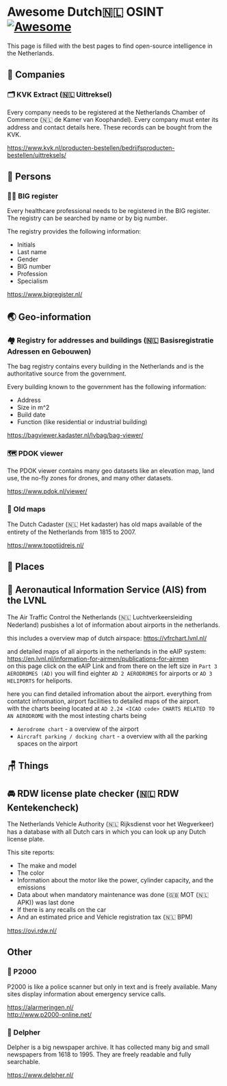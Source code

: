 # Awesome Dutch🇳🇱 OSINT [![Awesome](https://cdn.rawgit.com/sindresorhus/awesome/d7305f38d29fed78fa85652e3a63e154dd8e8829/media/badge.svg)](https://github.com/sindresorhus/awesome)

This page is filled with the best pages to find open-source intelligence in the Netherlands.

## 🏢 Companies

### 🗂️ KVK Extract (🇳🇱 Uittreksel)

Every company needs to be registered at the Netherlands Chamber of Commerce (🇳🇱 de Kamer van Koophandel). Every company must enter its address and contact details here. These records can be bought from the KVK.

<https://www.kvk.nl/producten-bestellen/bedrijfsproducten-bestellen/uittreksels/>

## 👫 Persons

### 👩‍⚕️ BIG register

Every healthcare professional needs to be registered in the BIG register. The registry can be searched by name or by big number.

The registry provides the following information:

* Initials
* Last name
* Gender
* BIG number
* Profession
* Specialism

<https://www.bigregister.nl/>

## 🌏 Geo-information

### 🏘️ Registry for addresses and buildings (🇳🇱 Basisregistratie Adressen en Gebouwen)

The bag registry contains every building in the Netherlands and is the authoritative source from the government.

Every building known to the government has the following information:

* Address
* Size in m^2
* Build date
* Function (like residential or industrial building)

<https://bagviewer.kadaster.nl/lvbag/bag-viewer/>

### 🗺️ PDOK viewer

The PDOK viewer contains many geo datasets like an elevation map, land use, the no-fly zones for drones, and many other datasets.

<https://www.pdok.nl/viewer/>

### 🧭 Old maps

The Dutch Cadaster (🇳🇱 Het kadaster) has old maps available of the entirety of the Netherlands from 1815 to 2007.

<https://www.topotijdreis.nl/>

## 🌇 Places

## 🛫 Aeronautical Information Service (AIS) from the LVNL

The Air Traffic Control the Netherlands (🇳🇱 Luchtverkeersleiding Nederland) pusbishes a lot of information about airports in the netherlands.

this includes a overview map of dutch airspace: <https://vfrchart.lvnl.nl/>

and detailed maps of all airports in the netherlands in the eAIP system: <https://en.lvnl.nl/information-for-airmen/publications-for-airmen>  
on this page click on the eAIP Link and from there on the left size in `Part 3 AERODROMES (AD)` you will find  eighter `AD 2 AERODROMES` for airports or `AD 3 HELIPORTS` for heliports.

here you can find detailed infromation about the airport. everything from contatct infromation, airport facilities to detailed maps of the airport.  
with the charts beeing located at `AD 2.24 <ICAO code> CHARTS RELATED TO AN AERODROME` with the most intesting charts being

* `Aerodrome chart` - a overview of the airport
* `Aircraft parking / docking chart` - a overview with all the parking spaces on the airport

## 🪑 Things

## 🚘 RDW license plate checker (🇳🇱 RDW Kentekencheck)

The Netherlands Vehicle Authority (🇳🇱 Rijksdienst voor het Wegverkeer) has a database with all Dutch cars in which you can look up any Dutch license plate.

This site reports:

* The make and model
* The color
* Information about the motor like the power, cylinder capacity, and the emissions
* Data about when mandatory maintenance was done (🇬🇧 MOT (🇳🇱 APK)) was last done
* If there is any recalls on the car
* And an estimated price and Vehicle registration tax (🇳🇱 BPM)

<https://ovi.rdw.nl/>

## Other

### 🚒 P2000

P2000 is like a police scanner but only in text and is freely available. Many sites display information about emergency service calls.

<https://alarmeringen.nl/>  
<http://www.p2000-online.net/>

### 📰 Delpher

Delpher is a big newspaper archive. It has collected many big and small newspapers from 1618 to 1995. They are freely readable and fully searchable.

<https://www.delpher.nl/>
